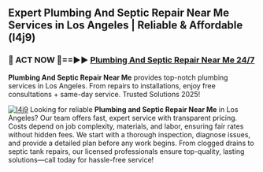 ## Expert Plumbing And Septic Repair Near Me Services in Los Angeles | Reliable & Affordable (l4j9)  

<h3>🚿 ACT NOW 🌟==►► <a href="https://tinyurl.com/2ne6vx2x" rel="nofollow">Plumbing And Septic Repair Near Me 24/7</a></h3>

**Plumbing And Septic Repair Near Me** provides top-notch plumbing services in Los Angeles. From repairs to installations, enjoy free consultations + same-day service. Trusted Solutions 2025!

[![l4j9](https://i.imgur.com/4PFF4AK.jpeg)](https://tinyurl.com/2ne6vx2x)
Looking for reliable **Plumbing and Septic Repair Near Me** in Los Angeles? Our team offers fast, expert service with transparent pricing. Costs depend on job complexity, materials, and labor, ensuring fair rates without hidden fees. We start with a thorough inspection, diagnose issues, and provide a detailed plan before any work begins. From clogged drains to septic tank repairs, our licensed professionals ensure top-quality, lasting solutions—call today for hassle-free service!